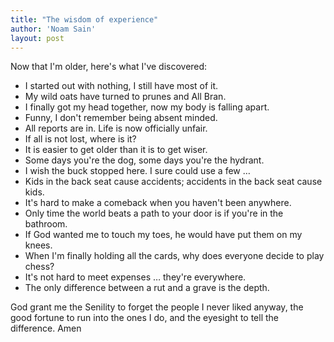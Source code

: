 ```yaml
---
title: "The wisdom of experience"
author: 'Noam Sain'
layout: post
---
```


Now that I'm older, here's what I've discovered:

- I started out with nothing, I still have most of it.
- My wild oats have turned to prunes and All Bran.
- I finally got my head together, now my body is falling apart.
- Funny, I don't remember being absent minded.
- All reports are in. Life is now officially unfair.
- If all is not lost, where is it?
- It is easier to get older than it is to get wiser.
- Some days you're the dog, some days you're the hydrant.
- I wish the buck stopped here. I sure could use a few …
- Kids in the back seat cause accidents; accidents in the back seat cause kids.
- It's hard to make a comeback when you haven't been anywhere.
- Only time the world beats a path to your door is if you're in the bathroom.
- If God wanted me to touch my toes, he would have put them on my knees.
- When I'm finally holding all the cards, why does everyone decide to play chess?
- It's not hard to meet expenses … they're everywhere.
- The only difference between a rut and a grave is the depth.

God grant me the Senility to forget the people I never liked anyway, the good fortune to run into the ones I do, and the eyesight to tell the difference. Amen